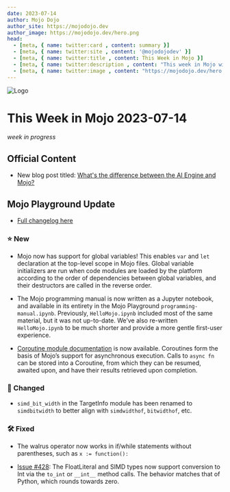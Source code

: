 ```yaml
---
date: 2023-07-14
author: Mojo Dojo
author_site: https://mojodojo.dev
author_image: https://mojodojo.dev/hero.png
head:
  - [meta, { name: twitter:card , content: summary }]
  - [meta, { name: twitter:site , content: '@mojodojodev' }]
  - [meta, { name: twitter:title , content: This Week in Mojo }]
  - [meta, { name: twitter:description , content: "This week in Mojo with language updates, community content, and everything else related to Mojo" }]
  - [meta, { name: twitter:image , content: "https://mojodojo.dev/hero.png" }]
---
```


![Logo](/hero.png)

# This Week in Mojo 2023-07-14
_week in progress_

## Official Content
- New blog post titled: [What's the difference between the AI Engine and Mojo?](https://www.modular.com/blog/whats-the-difference-between-the-ai-engine-and-mojo)

## Mojo Playground Update
- [Full changelog here](https://docs.modular.com/mojo/changelog.html)

### ⭐️ New
- Mojo now has support for global variables! This enables `var` and `let` declaration at the top-level scope in Mojo files. Global variable initializers are run when code modules are loaded by the platform according to the order of dependencies between global variables, and their destructors are called in the reverse order.

- The Mojo programming manual is now written as a Jupyter notebook, and available in its entirety in the Mojo Playground `programming-manual.ipynb`. Previously, `HelloMojo.ipynb` included most of the same material, but it was not up-to-date. We’ve also re-written `HelloMojo.ipynb` to be much shorter and provide a more gentle first-user experience.

- [Coroutine module documentation](https://docs.modular.com/mojo/MojoStdlib/Coroutine.html) is now available. Coroutines form the basis of Mojo’s support for asynchronous execution. Calls to `async fn` can be stored into a Coroutine, from which they can be resumed, awaited upon, and have their results retrieved upon completion.

### 🦋 Changed
- `simd_bit_width` in the TargetInfo module has been renamed to `simdbitwidth` to better align with `simdwidthof`, `bitwidthof`, etc.

### 🛠️ Fixed
- The walrus operator now works in if/while statements without parentheses, such as `x := function():`

- [Issue #428](https://github.com/modularml/mojo/issues/428): The FloatLiteral and SIMD types now support conversion to Int via the `to_int` or `__int__` method calls. The behavior matches that of Python, which rounds towards zero.
